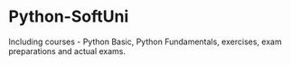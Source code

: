 # Python-SoftUni
Including courses - Python Basic, Python Fundamentals, exercises, exam preparations and actual exams.


